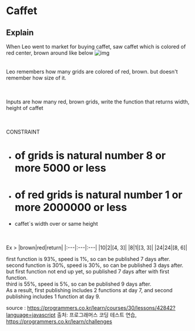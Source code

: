 Caffet
===

## Explain
When Leo went to market for buying caffet, saw caffet which is colored of red center, brown around like below
![img](https://user-images.githubusercontent.com/26323486/77529669-692e0580-6ed3-11ea-8b14-343313cdd984.png)
<br><br><br>
Leo remembers how many grids are colored of red, brown. but doesn't remember how size of it.<br><br><br>

Inputs are how many red, brown grids, write the function that returns width, height of caffet<br><br><br>

CONSTRAINT
 - # of grids is natural number 8 or more 5000 or less
 - # of red grids is natural number 1 or more 2000000 or less
 - caffet`s width over or same height<br><br><br>

Ex >
|brown|red|return|
|:---|:---|:---|
|10|2|[4, 3]|
|8|1|[3, 3]|
|24|24|[8, 6]|

first function is 93%, speed is 1%, so can be published 7 days after.<br>
second function is 30%, speed is 30%, so can be published 3 days after. but first function not end up yet, so published 7 days after with first function.<br>
third is 55%, speed is 5%, so can be published 9 days after.<br>
As a result, first publishing includes 2 functions at day 7, and second publishing includes 1 function at day 9.

source : https://programmers.co.kr/learn/courses/30/lessons/42842?language=javascript
출처: 프로그래머스 코딩 테스트 연습, https://programmers.co.kr/learn/challenges
